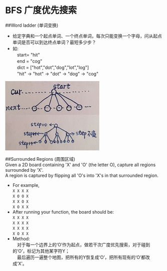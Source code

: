 # BFS 广度优先搜索

##Word ladder (单词变换)
* 给定字典和一个起点单词、一个终点单词，每次只能变换一个字母，问从起点单词是否可以到达终点单词？最短多少步？  
* 如:  
　start= "hit"  
　end = "cog"  
　dict = ["hot","dot","dog","lot","log"]  
　"hit" -> "hot" -> "dot" -> "dog" -> "cog"  
   
![image](https://github.com/AstroMen/Algorithm-DataStructure/blob/master/BFS/img/WordLadder-ChangeOneChar.jpg)  
  
##Surrounded Regions (周围区域)  
Given a 2D board containing 'X' and 'O' (the letter O), capture all regions surrounded by 'X'.  
A region is captured by flipping all 'O's into 'X's in that surrounded region.  
  
* For example,  
`X X X X`  
`X O O X`  
`X X O X`  
`X O X X`  
* After running your function, the board should be:  
`X X X X`  
`X X X X`  
`X X X X`  
`X O X X`  
* Method:  
　对于每一个边界上的‘O’作为起点，做若干次广度优先搜索，对于碰到的‘O’，标记为其他某字符Y；  
　最后遍历一遍整个地图，把所有的Y恢复成‘O’，把所有现有的‘O’都改成‘X’。  

